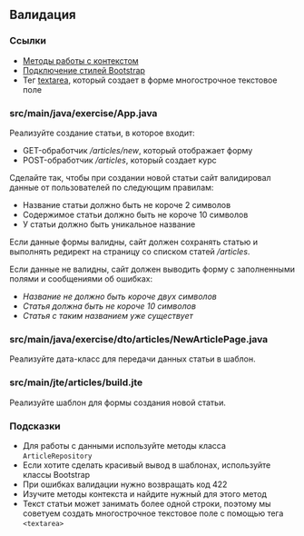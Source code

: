 ## Валидация

### Ссылки

* [Методы работы с контекстом](https://javalin.io/documentation#context)
* [Подключение стилей Bootstrap](https://getbootstrap.com/docs/5.1/getting-started/introduction/#css)
* Тег [textarea](https://developer.mozilla.org/en-US/docs/Web/HTML/Element/textarea), который создает в форме многострочное текстовое поле

### src/main/java/exercise/App.java

Реализуйте создание статьи, в которое входит:

* GET-обработчик */articles/new*, который отображает форму
* POST-обработчик */articles*, который создает курс

Сделайте так, чтобы при создании новой статьи сайт валидировал данные от пользователей по следующим правилам:

* Название статьи должно быть не короче 2 символов
* Содержимое статьи должно быть не короче 10 символов
* У статьи должно быть уникальное название

Если данные формы валидны, сайт должен сохранять статью и выполнять редирект на страницу со списком статей */articles*.

Если данные не валидны, сайт должен выводить форму с заполненными полями и сообщениями об ошибках:

* *Название не должно быть короче двух символов*
* *Статья должна быть не короче 10 символов*
* *Статья с таким названием уже существует*

### src/main/java/exercise/dto/articles/NewArticlePage.java

Реализуйте дата-класс для передачи данных статьи в шаблон.

### src/main/jte/articles/build.jte

Реализуйте шаблон для формы создания новой статьи.

### Подсказки

* Для работы с данными используйте методы класса `ArticleRepository`
* Если хотите сделать красивый вывод в шаблонах, используйте классы Bootstrap
* При ошибках валидации нужно возвращать код 422
* Изучите методы контекста и найдите нужный для этого метод
* Текст статьи может занимать более одной строки, поэтому мы советуем создать многострочное текстовое поле с помощью тега `<textarea>`
